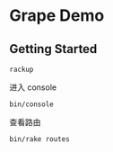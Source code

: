 # Grape Demo

## Getting Started

```shell
rackup
```

进入 console

```shell
bin/console
```

查看路由

```shell
bin/rake routes
```
